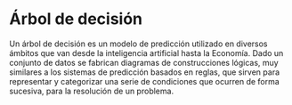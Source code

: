 # Árbol de decisión 
Un árbol de decisión es un modelo de predicción utilizado en diversos ámbitos que van desde la inteligencia artificial hasta la Economía. 
Dado un conjunto de datos se fabrican diagramas de construcciones lógicas, muy similares a los sistemas de predicción basados en reglas, 
que sirven para representar y categorizar una serie de condiciones que ocurren de forma sucesiva, para la resolución de un problema.

